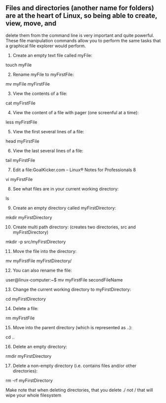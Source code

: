 ## Files and directories (another name for folders) are at the heart of Linux, so being able to create, view, move, and
delete them from the command line is very important and quite powerful. These file manipulation commands allow
you to perform the same tasks that a graphical file explorer would perform.


1. Create an empty text file called myFile:

touch myFile

2. Rename myFile to myFirstFile:

mv myFile myFirstFile

3. View the contents of a file:

cat myFirstFile

4. View the content of a file with pager (one screenful at a time):

less myFirstFile

5. View the first several lines of a file:

head myFirstFile

6. View the last several lines of a file:

tail myFirstFile

7. Edit a file:GoalKicker.com – Linux® Notes for Professionals 8

vi myFirstFile

8. See what files are in your current working directory:

ls

9. Create an empty directory called myFirstDirectory:

mkdir myFirstDirectory

10. Create multi path directory: (creates two directories, src and myFirstDirectory)

mkdir -p src/myFirstDirectory

11. Move the file into the directory:

mv myFirstFile myFirstDirectory/

12. You can also rename the file:

user@linux-computer:~$ mv myFirstFile secondFileName

13. Change the current working directory to myFirstDirectory:

cd myFirstDirectory

14. Delete a file:

rm myFirstFile

15. Move into the parent directory (which is represented as ..):

cd ..

16. Delete an empty directory:

rmdir myFirstDirectory

17. Delete a non-empty directory (i.e. contains files and/or other directories):

rm -rf myFirstDirectory

Make note that when deleting directories, that you delete ./ not / that will wipe your whole filesystem